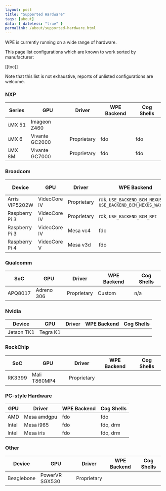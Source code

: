 ```yaml
---
layout: post
title: "Supported Hardware"
tags: [about] 
data: { dateless: "true" }
permalink: /about/supported-hardware.html 
--- 
```


WPE is currently running on a wide range of hardware.

This page list configurations which are known to work sorted by manufacturer:

[[toc]]

Note that this list is not exhaustive, reports of unlisted configurations
are welcome.


### NXP

| Series  | GPU            | Driver      | WPE Backend | Cog Shells |
|---------|----------------|-------------|-------------|------------|
| i&period;MX 51 | Imageon Z460   |             |     | |
| i&period;MX 6  | Vivante GC2000 | Proprietary | fdo | fdo |
| i&period;MX 8M | Vivante GC7000 | Proprietary | fdo | fdo |

### Broadcom

| Device         | GPU | Driver | WPE Backend | Cog Shells |
|----------------|-----|--------|-------------|------------|
| Arris VIP5202W | VideoCore IV | Proprietary | rdk, `USE_BACKEND_BCM_NEXUS` or `USE_BACKEND_BCM_NEXUS_WAYLAND` | n/a |
| Raspberry Pi 3 | VideoCore IV | Proprietary | rdk, `USE_BACKEND_BCM_RPI` | n/a |
| Raspberry Pi 3 | VideoCore IV | Mesa vc4    | fdo | fdo, drm |
| Raspberry Pi 4 | VideoCore V  | Mesa v3d    | fdo | fdo |


### Qualcomm

| SoC     | GPU | Driver | WPE Backend | Cog Shells |
|---------|-----|--------|-------------|------------|
| APQ8017 | Adreno 306 | Proprietary | Custom  | n/a |


### Nvidia

| Device | GPU | Driver | WPE Backend | Cog Shells |
|--------|-----|--------|-------------|------------|
| Jetson TK1 | Tegra K1 | | |


### RockChip

| SoC    | GPU          | Driver | WPE Backend | Cog Shells |
|--------|--------------|--------|-------------|------------|
| RK3399 | Mali T860MP4 | Proprietary | | |


### PC-style Hardware

| GPU | Driver | WPE Backend | Cog Shells |
|-----|--------|-------------|------------|
| AMD | Mesa amdgpu | fdo | fdo |
| Intel | Mesa i965 | fdo | fdo, drm   |
| Intel | Mesa iris | fdo | fdo, drm   |


### Other

| Device | GPU | Driver | WPE Backend | Cog Shells |
|--------|-----|--------|-------------|------------|
| Beaglebone | PowerVR SGX530 | Proprietary | |

